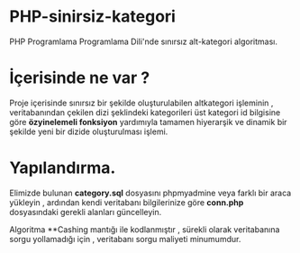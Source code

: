 # PHP-sinirsiz-kategori
PHP Programlama Programlama Dili'nde sınırsız alt-kategori algoritması.

# İçerisinde ne var ?
Proje içerisinde sınırsız bir şekilde oluşturulabilen altkategori işleminin , veritabanından çekilen dizi şeklindeki kategorileri üst kategori id bilgisine göre 
**özyinelemeli fonksiyon** yardımıyla tamamen hiyerarşik ve dinamik bir şekilde yeni bir dizide oluşturulması işlemi.

# Yapılandırma.
Elimizde bulunan **category.sql** dosyasını phpmyadmine veya farklı bir araca yükleyin , ardından kendi veritabanı bilgilerinize göre **conn.php** dosyasındaki gerekli alanları güncelleyin.

Algoritma **Cashing mantığı ile kodlanmıştır , sürekli olarak veritabanına sorgu yollamadığı için , veritabanı sorgu maliyeti minumumdur.
